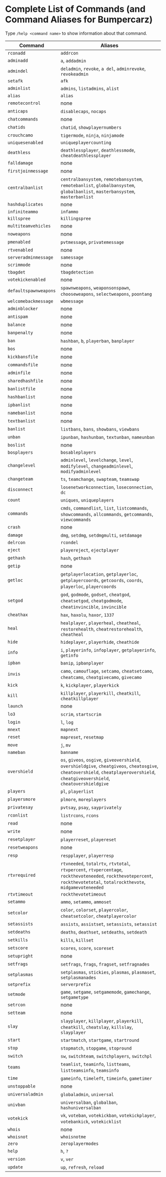 # Complete List of Commands (and Command Aliases for Bumpercarz)

Type `/help <command name>` to show information about that command.

| Command               | Aliases                                                                                                                                                                              |
|-----------------------|--------------------------------------------------------------------------------------------------------------------------------------------------------------------------------------|
| `rconadd`             | `addrcon`                                                                                                                                                                            |
| `adminadd`            | `a`, `addadmin`                                                                                                                                                                      |
| `admindel`            | `deladmin`, `revoke`, `a del`, `adminrevoke`, `revokeadmin`                                                                                                                          |
| `setafk`              | `afk`                                                                                                                                                                                |
| `adminlist`           | `admins`, `listadmins`, `alist`                                                                                                                                                      |
| `alias`               | `alias`                                                                                                                                                                              |
| `remotecontrol`       | none                                                                                                                                                                                 |
| `anticaps`            | `disablecaps`, `nocaps`                                                                                                                                                              |
| `chatcommands`        | none                                                                                                                                                                                 |
| `chatids`             | `chatid`, `showplayernumbers`                                                                                                                                                        |
| `crouchcamo`          | `tigermode`, `ninja`, `ninjamode`                                                                                                                                                    |
| `uniquesenabled`      | `uniqueplayercounting`                                                                                                                                                               |
| `deathless`           | `deathlessplayer`, `deathlessmode`, `cheatdeathlessplayer`                                                                                                                           |
| `falldamage`          | none                                                                                                                                                                                 |
| `firstjoinmessage`    | none                                                                                                                                                                                 |
| `centralbanlist`      | `centralbansystem`, `remotebansystem`, `remotebanlist`, `globalbansystem`, `globalbanlist`, `masterbansystem`, `masterbanlist`                                                       |
| `hashduplicates`      | none                                                                                                                                                                                 |
| `infiniteammo`        | `infammo`                                                                                                                                                                            |
| `killspree`           | `killingspree`                                                                                                                                                                       |
| `multiteamvehicles`   | none                                                                                                                                                                                 |
| `noweapons`           | none                                                                                                                                                                                 |
| `pmenabled`           | `pvtmessage`, `privatemessage`                                                                                                                                                       |
| `rtvenabled`          | none                                                                                                                                                                                 |
| `serveradminmessage`  | `samessage`                                                                                                                                                                          |
| `scrimmode`           | none                                                                                                                                                                                 |
| `tbagdet`             | `tbagdetection`                                                                                                                                                                      |
| `votekickenabled`     | none                                                                                                                                                                                 |
| `defaultspawnweapons` | `spawnweapons`, `weaponsonspawn`, `chooseweapons`, `selectweapons`, `poontang`                                                                                                       |
| `welcomebackmessage`  | `wbmessage`                                                                                                                                                                          |
| `adminblocker`        | none                                                                                                                                                                                 |
| `antispam`            | none                                                                                                                                                                                 |
| `balance`             | none                                                                                                                                                                                 |
| `banpenalty`          | none                                                                                                                                                                                 |
| `ban`                 | `hashban`, `b`, `playerban`, `banplayer`                                                                                                                                             |
| `bos`                 | none                                                                                                                                                                                 |
| `kickbansfile`        | none                                                                                                                                                                                 |
| `commandsfile`        | none                                                                                                                                                                                 |
| `adminfile`           | none                                                                                                                                                                                 |
| `sharedhashfile`      | none                                                                                                                                                                                 |
| `banlistfile`         | none                                                                                                                                                                                 |
| `hashbanlist`         | none                                                                                                                                                                                 |
| `ipbanlist`           | none                                                                                                                                                                                 |
| `namebanlist`         | none                                                                                                                                                                                 |
| `textbanlist`         | none                                                                                                                                                                                 |
| `banlist`             | `listbans`, `bans`, `showbans`, `viewbans`                                                                                                                                           |
| `unban`               | `ipunban`, `hashunban`, `textunban`, `nameunban`                                                                                                                                     |
| `boslist`             | none                                                                                                                                                                                 |
| `bosplayers`          | `bosableplayers`                                                                                                                                                                     |
| `changelevel`         | `adminlevel`, `levelchange`, `level`, `modifylevel`, `changeadminlevel`, `modifyadminlevel`                                                                                          |
| `changeteam`          | `ts`, `teamchange`, `swapteam`, `teamswap`                                                                                                                                           |
| `disconnect`          | `losenetworkconnection`, `loseconnection`, `dc`                                                                                                                                      |
| `count`               | `uniques`, `uniqueplayers`                                                                                                                                                           |
| `commands`            | `cmds`, `commandlist`, `list`, `listcommands`, `showcommands`, `allcommands`, `getcommands`, `viewcommands`                                                                          |
| `crash`               | none                                                                                                                                                                                 |
| `damage`              | `dmg`, `setdmg`, `setdmgmulti`, `setdamage`                                                                                                                                          |
| `delrcon`             | `rcondel`                                                                                                                                                                            |
| `eject`               | `playereject`, `ejectplayer`                                                                                                                                                         |
| `gethash`             | `hash`, `gethash`                                                                                                                                                                    |
| `getip`               | none                                                                                                                                                                                 |
| `getloc`              | `getplayerlocation`, `getplayerloc`, `getplayercoords`, `getcoords`, `coords`, `playerloc`, `playercoords`                                                                           |
| `setgod`              | `god`, `godmode`, `godset`, `cheatgod`, `cheatsetgod`, `cheatgodmode`, `cheatinvincible`, `invincible`                                                                               |
| `cheathax`            | `hax`, `haxolu`, `haxor`, `1337`                                                                                                                                                     |
| `heal`                | `healplayer`, `playerheal`, `cheatheal`, `restorehealth`, `cheatrestorehealth`, `cheatheal`                                                                                          |
| `hide`                | `hideplayer`, `playerhide`, `cheathide`                                                                                                                                              |
| `info`                | `i`, `playerinfo`, `infoplayer`, `getplayerinfo`, `getinfo`                                                                                                                          |
| `ipban`               | `banip`, `ipbanplayer`                                                                                                                                                               |
| `invis`               | `camo`, `camouflage`, `setcamo`, `cheatsetcamo`, `cheatcamo`, `cheatgivecamo`, `givecamo`                                                                                            |
| `kick`                | `k`, `kickplayer`, `playerkick`                                                                                                                                                      |
| `kill`                | `killplayer`, `playerkill`, `cheatkill`, `cheatkillplayer`                                                                                                                           |
| `launch`              | none                                                                                                                                                                                 |
| `lo3`                 | `scrim`, `startscrim`                                                                                                                                                                |
| `login`               | `l`, `log`                                                                                                                                                                           |
| `mnext`               | `mapnext`                                                                                                                                                                            |
| `reset`               | `mapreset`, `resetmap`                                                                                                                                                               |
| `move`                | `j`, `mv`                                                                                                                                                                            |
| `nameban`             | `banname`                                                                                                                                                                            |
| `overshield`          | `os`, `giveos`, `osgive`, `giveovershield`, `overshieldgive`, `cheatgiveos`, `cheatosgive`, `cheatovershield`, `cheatplayerovershield`, `cheatgiveovershield`, `cheatovershieldgive` |
| `players`             | `pl`, `playerlist`                                                                                                                                                                   |
| `playersmore`         | `plmore`, `moreplayers`                                                                                                                                                              |
| `privatesay`          | `pvtsay`, `psay`, `sayprivately`                                                                                                                                                     |
| `rconlist`            | `listrcons`, `rcons`                                                                                                                                                                 |
| `read`                | none                                                                                                                                                                                 |
| `write`               | none                                                                                                                                                                                 |
| `resetplayer`         | `playerreset`, `playereset`                                                                                                                                                          |
| `resetweapons`        | none                                                                                                                                                                                 |
| `resp`                | `respplayer`, `playerresp`                                                                                                                                                           |
| `rtvrequired`         | `rtvneeded`, `totalrtv`, `rtvtotal`, `rtvpercent`, `rtvpercentage`, `rockthevoteneeded`, `rockthevotepercent`, `rockthevotetotal`, `totalrockthevote`, `midgamevoteneeded`           |
| `rtvtimeout`          | `rockthevotetimeout`                                                                                                                                                                 |
| `setammo`             | `ammo`, `setammo`, `ammoset`                                                                                                                                                         |
| `setcolor`            | `color`, `colorset`, `playercolor`, `cheatsetcolor`, `cheatplayercolor`                                                                                                              |
| `setassists`          | `assists`, `assistset`, `setassists`, `setassist`                                                                                                                                    |
| `setdeaths`           | `deaths`, `deathset`, `setdeaths`, `setdeath`                                                                                                                                        |
| `setkills`            | `kills`, `killset`                                                                                                                                                                   |
| `setscore`            | `scores`, `score`, `scoreset`                                                                                                                                                        |
| `setupright`          | none                                                                                                                                                                                 |
| `setfrags`            | `setfrags`, `frags`, `fragset`, `setfragnades`                                                                                                                                       |
| `setplasmas`          | `setplasmas`, `stickies`, `plasmas`, `plasmaset`, `setplasmanades`                                                                                                                   |
| `setprefix`           | `serverprefix`                                                                                                                                                                       |
| `setmode`             | `game`, `setgame`, `setgamemode`, `gamechange`, `setgametype`                                                                                                                        |
| `setrcon`             | none                                                                                                                                                                                 |
| `setteam`             | none                                                                                                                                                                                 |
| `slay`                | `slayplayer`, `killplayer`, `playerkill`, `cheatkill`, `cheatslay`, `killslay`, `slayplayer`                                                                                         |
| `start`               | `startmatch`, `startgame`, `startround`                                                                                                                                              |
| `stop`                | `stopmatch`, `stopgame`, `stopround`                                                                                                                                                 |
| `switch`              | `sw`, `switchteam`, `switchplayers`, `switchpl`                                                                                                                                      |
| `teams`               | `teamlist`, `teaminfo`, `listteams`, `listteamsinfo`, `teamsinfo`                                                                                                                    |
| `time`                | `gameinfo`, `timeleft`, `timeinfo`, `gametimer`                                                                                                                                      |
| `unstoppable`         | none                                                                                                                                                                                 |
| `universaladmin`      | `globaladmin`, `universal`                                                                                                                                                           |
| `univban`             | `universalban`, `globalban`, `hashuniversalban`                                                                                                                                      |
| `votekick`            | `vk`, `voteban`, `votekickban`, `votekickplayer`, `votebankick`, `votekicklist`                                                                                                      |
| `whois`               | none                                                                                                                                                                                 |
| `whoisnot`            | `whoisnotme`                                                                                                                                                                         |
| `zero`                | `zeroplayermodes`                                                                                                                                                                    |
| `help`                | `h`, `?`                                                                                                                                                                             |
| `version`             | `v`, `ver`                                                                                                                                                                           |
| `update`              | `up`, `refresh`, `reload`                                                                                                                                                            |

